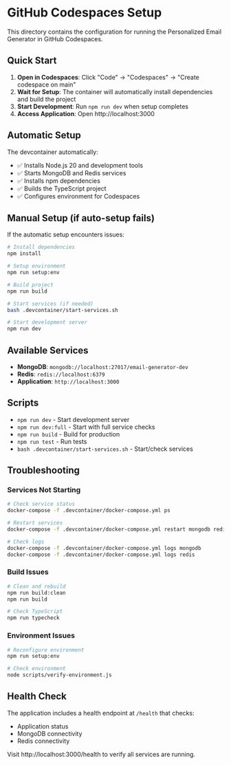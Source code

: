 # GitHub Codespaces Setup

This directory contains the configuration for running the Personalized Email Generator in GitHub Codespaces.

## Quick Start

1. **Open in Codespaces**: Click "Code" → "Codespaces" → "Create codespace on main"
2. **Wait for Setup**: The container will automatically install dependencies and build the project
3. **Start Development**: Run `npm run dev` when setup completes
4. **Access Application**: Open http://localhost:3000

## Automatic Setup

The devcontainer automatically:
- ✅ Installs Node.js 20 and development tools
- ✅ Starts MongoDB and Redis services
- ✅ Installs npm dependencies
- ✅ Builds the TypeScript project
- ✅ Configures environment for Codespaces

## Manual Setup (if auto-setup fails)

If the automatic setup encounters issues:

```bash
# Install dependencies
npm install

# Setup environment
npm run setup:env

# Build project
npm run build

# Start services (if needed)
bash .devcontainer/start-services.sh

# Start development server
npm run dev
```

## Available Services

- **MongoDB**: `mongodb://localhost:27017/email-generator-dev`
- **Redis**: `redis://localhost:6379`
- **Application**: `http://localhost:3000`

## Scripts

- `npm run dev` - Start development server
- `npm run dev:full` - Start with full service checks
- `npm run build` - Build for production
- `npm run test` - Run tests
- `bash .devcontainer/start-services.sh` - Start/check services

## Troubleshooting

### Services Not Starting
```bash
# Check service status
docker-compose -f .devcontainer/docker-compose.yml ps

# Restart services
docker-compose -f .devcontainer/docker-compose.yml restart mongodb redis

# Check logs
docker-compose -f .devcontainer/docker-compose.yml logs mongodb
docker-compose -f .devcontainer/docker-compose.yml logs redis
```

### Build Issues
```bash
# Clean and rebuild
npm run build:clean
npm run build

# Check TypeScript
npm run typecheck
```

### Environment Issues
```bash
# Reconfigure environment
npm run setup:env

# Check environment
node scripts/verify-environment.js
```

## Health Check

The application includes a health endpoint at `/health` that checks:
- Application status
- MongoDB connectivity
- Redis connectivity

Visit http://localhost:3000/health to verify all services are running.